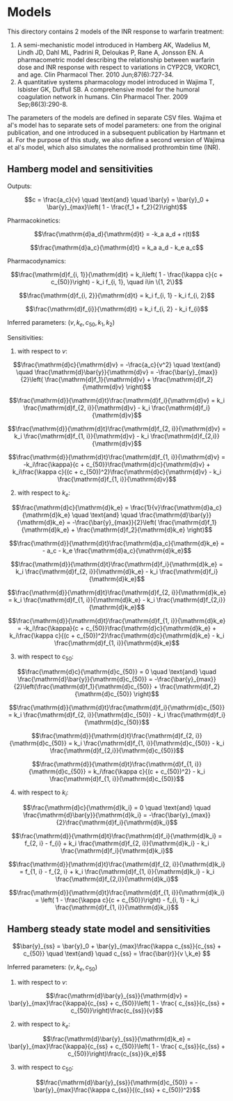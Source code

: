 # Models

This directory contains 2 models of the INR response to warfarin treatment:

1. A semi-mechanistic model introduced in Hamberg AK, Wadelius M, Lindh JD, Dahl ML, Padrini R, Deloukas P,
    Rane A, Jonsson EN. A pharmacometric model describing the relationship
    between warfarin dose and INR response with respect to variations in
    CYP2C9, VKORC1, and age. Clin Pharmacol Ther. 2010 Jun;87(6):727-34.
2. A quantitative systems pharmacology model introduced in Wajima T, Isbister GK, Duffull SB. A
    comprehensive model for the humoral coagulation network in humans. Clin Pharmacol Ther. 2009
    Sep;86(3):290-8.

The parameters of the models are defined in separate CSV files. Wajima et al's
model has to separate sets of model parameters: one from the original publication,
and one introduced in a subsequent publication by Hartmann et al. For the purpose
of this study, we also define a second version of Wajima et al's model, which
also simulates the normalised prothrombin time (INR).

## Hamberg model and sensitivities

Outputs:
```math
c = \frac{a_c}{v} \quad \text{and} \quad \bar{y} = \bar{y}_0 + \bar{y}_{max}\left( 1 - \frac{f_1 + f_2}{2}\right)
```

Pharmacokinetics:
```math
\frac{\mathrm{d}a_d}{\mathrm{d}t} = -k_a a_d + r(t)
```
```math
\frac{\mathrm{d}a_c}{\mathrm{d}t} = k_a a_d - k_e a_c
```

Pharmacodynamics:
```math
\frac{\mathrm{d}f_{i, 1}}{\mathrm{d}t} = k_i\left( 1 - \frac{\kappa c}{c + c_{50}}\right) - k_i f_{i, 1}, \quad i\in \{1, 2\}
```
```math
\frac{\mathrm{d}f_{i, 2}}{\mathrm{d}t} = k_i f_{i, 1} - k_i f_{i, 2}
```
```math
\frac{\mathrm{d}f_{i}}{\mathrm{d}t} = k_i f_{i, 2} - k_i f_{i}
```

Inferred parameters: $(v, k_e, c_{50}, k_1, k_2)$

Sensitivities:

1. with respect to $v$:
```math
\frac{\mathrm{d}c}{\mathrm{d}v} = -\frac{a_c}{v^2}
\quad \text{and} \quad
\frac{\mathrm{d}\bar{y}}{\mathrm{d}v} = -\frac{\bar{y}_{max}}{2}\left( \frac{\mathrm{d}f_1}{\mathrm{d}v} + \frac{\mathrm{d}f_2}{\mathrm{d}v} \right)
```
```math
\frac{\mathrm{d}}{\mathrm{d}t}\frac{\mathrm{d}f_i}{\mathrm{d}v} = k_i \frac{\mathrm{d}f_{2, i}}{\mathrm{d}v} - k_i \frac{\mathrm{d}f_i}{\mathrm{d}v}
```
```math
\frac{\mathrm{d}}{\mathrm{d}t}\frac{\mathrm{d}f_{2, i}}{\mathrm{d}v} = k_i \frac{\mathrm{d}f_{1, i}}{\mathrm{d}v} - k_i \frac{\mathrm{d}f_{2,i}}{\mathrm{d}v}
```
```math
\frac{\mathrm{d}}{\mathrm{d}t}\frac{\mathrm{d}f_{1, i}}{\mathrm{d}v} = -k_i\frac{\kappa}{c + c_{50}}\frac{\mathrm{d}c}{\mathrm{d}v} + k_i\frac{\kappa c}{(c + c_{50})^2}\frac{\mathrm{d}c}{\mathrm{d}v} - k_i \frac{\mathrm{d}f_{1, i}}{\mathrm{d}v}
```

2. with respect to $k_e$:
```math
\frac{\mathrm{d}c}{\mathrm{d}k_e} = \frac{1}{v}\frac{\mathrm{d}a_c}{\mathrm{d}k_e}
\quad \text{and} \quad
\frac{\mathrm{d}\bar{y}}{\mathrm{d}k_e} = -\frac{\bar{y}_{max}}{2}\left( \frac{\mathrm{d}f_1}{\mathrm{d}k_e} + \frac{\mathrm{d}f_2}{\mathrm{d}k_e} \right)
```
```math
\frac{\mathrm{d}}{\mathrm{d}t}\frac{\mathrm{d}a_c}{\mathrm{d}k_e} = - a_c - k_e \frac{\mathrm{d}a_c}{\mathrm{d}k_e}
```
```math
\frac{\mathrm{d}}{\mathrm{d}t}\frac{\mathrm{d}f_i}{\mathrm{d}k_e} = k_i \frac{\mathrm{d}f_{2, i}}{\mathrm{d}k_e} - k_i \frac{\mathrm{d}f_i}{\mathrm{d}k_e}
```
```math
\frac{\mathrm{d}}{\mathrm{d}t}\frac{\mathrm{d}f_{2, i}}{\mathrm{d}k_e} = k_i \frac{\mathrm{d}f_{1, i}}{\mathrm{d}k_e} - k_i \frac{\mathrm{d}f_{2,i}}{\mathrm{d}k_e}
```
```math
\frac{\mathrm{d}}{\mathrm{d}t}\frac{\mathrm{d}f_{1, i}}{\mathrm{d}k_e} = -k_i\frac{\kappa}{c + c_{50}}\frac{\mathrm{d}c}{\mathrm{d}k_e} + k_i\frac{\kappa c}{(c + c_{50})^2}\frac{\mathrm{d}c}{\mathrm{d}k_e} - k_i \frac{\mathrm{d}f_{1, i}}{\mathrm{d}k_e}
```

3. with respect to $c_{50}$:
```math
\frac{\mathrm{d}c}{\mathrm{d}c_{50}} = 0
\quad \text{and} \quad
\frac{\mathrm{d}\bar{y}}{\mathrm{d}c_{50}} = -\frac{\bar{y}_{max}}{2}\left(\frac{\mathrm{d}f_1}{\mathrm{d}c_{50}} + \frac{\mathrm{d}f_2}{\mathrm{d}c_{50}} \right)
```
```math
\frac{\mathrm{d}}{\mathrm{d}t}\frac{\mathrm{d}f_i}{\mathrm{d}c_{50}} = k_i \frac{\mathrm{d}f_{2, i}}{\mathrm{d}c_{50}} - k_i \frac{\mathrm{d}f_i}{\mathrm{d}c_{50}}
```
```math
\frac{\mathrm{d}}{\mathrm{d}t}\frac{\mathrm{d}f_{2, i}}{\mathrm{d}c_{50}} = k_i \frac{\mathrm{d}f_{1, i}}{\mathrm{d}c_{50}} - k_i \frac{\mathrm{d}f_{2,i}}{\mathrm{d}c_{50}}
```
```math
\frac{\mathrm{d}}{\mathrm{d}t}\frac{\mathrm{d}f_{1, i}}{\mathrm{d}c_{50}} = k_i\frac{\kappa c}{(c + c_{50})^2} - k_i \frac{\mathrm{d}f_{1, i}}{\mathrm{d}c_{50}}
```

4. with respect to $k_i$:
```math
\frac{\mathrm{d}c}{\mathrm{d}k_i} = 0
\quad \text{and} \quad
\frac{\mathrm{d}\bar{y}}{\mathrm{d}k_i} = -\frac{\bar{y}_{max}}{2}\frac{\mathrm{d}f_i}{\mathrm{d}k_i}
```
```math
\frac{\mathrm{d}}{\mathrm{d}t}\frac{\mathrm{d}f_i}{\mathrm{d}k_i} = f_{2, i} - f_{i} + k_i \frac{\mathrm{d}f_{2, i}}{\mathrm{d}k_i} - k_i \frac{\mathrm{d}f_i}{\mathrm{d}k_i}
```
```math
\frac{\mathrm{d}}{\mathrm{d}t}\frac{\mathrm{d}f_{2, i}}{\mathrm{d}k_i} = f_{1, i} - f_{2, i} + k_i \frac{\mathrm{d}f_{1, i}}{\mathrm{d}k_i} - k_i \frac{\mathrm{d}f_{2,i}}{\mathrm{d}k_i}
```
```math
\frac{\mathrm{d}}{\mathrm{d}t}\frac{\mathrm{d}f_{1, i}}{\mathrm{d}k_i} = \left( 1 - \frac{\kappa c}{c + c_{50}}\right) - f_{i, 1} - k_i \frac{\mathrm{d}f_{1, i}}{\mathrm{d}k_i}
```

## Hamberg steady state model and sensitivities

```math
\bar{y}_{ss} = \bar{y}_0 + \bar{y}_{max}\frac{\kappa c_{ss}}{c_{ss} + c_{50}} \quad \text{and} \quad c_{ss} = \frac{\bar{r}}{v \,k_e} 
```

Inferred parameters: $(v, k_e, c_{50})$

1. with respect to $v$:
```math
\frac{\mathrm{d}\bar{y}_{ss}}{\mathrm{d}v} = \bar{y}_{max}\frac{\kappa}{c_{ss} + c_{50}}\left( 1 - \frac{ c_{ss}}{c_{ss} + c_{50}}\right)\frac{c_{ss}}{v}
```


2. with respect to $k_e$:
```math
\frac{\mathrm{d}\bar{y}_{ss}}{\mathrm{d}k_e} = \bar{y}_{max}\frac{\kappa}{c_{ss} + c_{50}}\left( 1 - \frac{ c_{ss}}{c_{ss} + c_{50}}\right)\frac{c_{ss}}{k_e}
```

3. with respect to $c_{50}$:
```math
\frac{\mathrm{d}\bar{y}_{ss}}{\mathrm{d}c_{50}} = -\bar{y}_{max}\frac{\kappa c_{ss}}{(c_{ss} + c_{50})^2}
```

